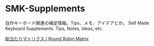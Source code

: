 # SMK-Supplements
自作キーボード関連の補足情報。Tips、メモ、アイデアとか。
Self Made Keyboard Supplements. Tips, Notes, Ideas, etc.

[総当たりマトリクス / Round Robin Matrix](./RoundRobinMatrix)
